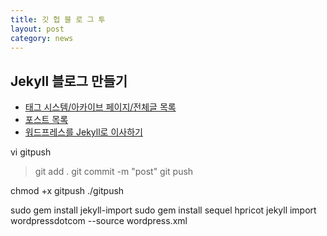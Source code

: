 ```yaml
---
title: 깃 헙 블 로 그 투
layout: post
category: news
---
```


## Jekyll 블로그 만들기
- [태그 시스템/아카이브 페이지/전체글 목록](http://halryang.net/tag-and-archive/)
- [포스트 목록](http://jekyllrb-ko.github.io/docs/posts/)
- [워드프레스를 Jekyll로 이사하기](http://ohyecloudy.com/pnotes/archives/moving-to-jekyll/)


vi gitpush
> git add .
> git commit -m "post"
> git push

chmod +x gitpush
./gitpush

sudo gem install jekyll-import
sudo gem install sequel hpricot
jekyll import wordpressdotcom --source wordpress.xml

